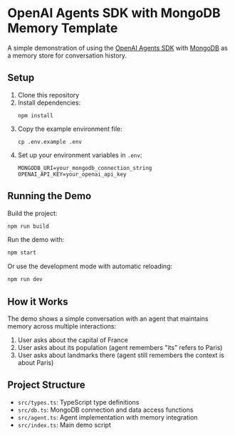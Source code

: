 # OpenAI Agents SDK with MongoDB Memory Template

A simple demonstration of using the [OpenAI Agents SDK](https://openai.github.io/openai-agents-js/) with [MongoDB](https://www.mongodb.com/cloud/atlas/register/?utm_campaign=devrel&utm_source=third-party-content&utm_medium=cta&utm_content=openai-agents-sdk-template&utm_term=jesse.hall) as a memory store for conversation history.

## Setup

1. Clone this repository
2. Install dependencies:
   ```
   npm install
   ```
3. Copy the example environment file:
   ```
   cp .env.example .env
   ```
4. Set up your environment variables in `.env`:
   ```
   MONGODB_URI=your_mongodb_connection_string
   OPENAI_API_KEY=your_openai_api_key
   ```

## Running the Demo

Build the project:

```bash
npm run build
```

Run the demo with:

```bash
npm start
```

Or use the development mode with automatic reloading:

```bash
npm run dev
```

## How it Works

The demo shows a simple conversation with an agent that maintains memory across multiple interactions:

1. User asks about the capital of France
2. User asks about its population (agent remembers "its" refers to Paris)
3. User asks about landmarks there (agent still remembers the context is about Paris)

## Project Structure

- `src/types.ts`: TypeScript type definitions
- `src/db.ts`: MongoDB connection and data access functions
- `src/agent.ts`: Agent implementation with memory integration
- `src/index.ts`: Main demo script
